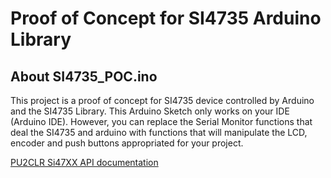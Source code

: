 # Proof of Concept for SI4735 Arduino Library 

## About SI4735_POC.ino

This project is a proof of concept for SI4735 device controlled by Arduino and the SI4735 Library. This Arduino Sketch only works on your IDE (Arduino IDE). However, you can replace the Serial Monitor functions that deal the SI4735 and arduino with functions that will manipulate the LCD, encoder and push buttons appropriated for your project.  

[PU2CLR Si47XX API documentation](https://pu2clr.github.io/SI4735/extras/apidoc/html/)

